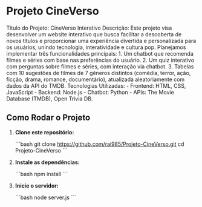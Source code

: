 # Projeto CineVerso
 Título do Projeto: CineVerso Interativo  Descrição: Este projeto visa desenvolver um website interativo que busca facilitar a descoberta de novos títulos e proporcionar uma experiência divertida e personalizada para os usuários, unindo tecnologia, interatividade e cultura pop.  Planejamos implementar três funcionalidades principais:  1. Um chatbot que recomenda filmes e séries com base nas preferências do usuário.  2. Um quiz interativo com perguntas sobre filmes e séries, com interação via chatbot.  3. Tabelas com 10 sugestões de filmes de 7 gêneros distintos (comédia, terror, ação, ficção, drama, romance, documentário), atualizada aleatoriamente com dados da API do TMDB.  Tecnologias Utilizadas:  - Frontend: HTML, CSS, JavaScript - Backend: Node.js - Chatbot: Python - APIs: The Movie Database (TMDB), Open Trivia DB. 
 
 ## Como Rodar o Projeto

1. **Clone este repositório:**

   \`\`\`bash
   git clone https://github.com/rai985/Projeto-CineVerso.git
   cd Projeto-CineVerso
   \`\`\`

2. **Instale as dependências:**

   \`\`\`bash
   npm install
   \`\`\`

4. **Inicie o servidor:**

   \`\`\`bash
   node server.js
   \`\`\`   
